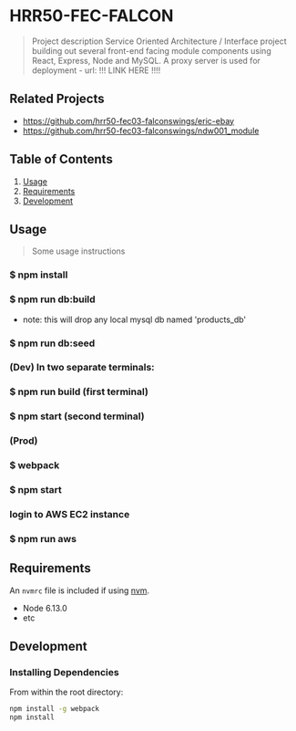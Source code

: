 # HRR50-FEC-FALCON

> Project description
Service Oriented Architecture / Interface project building out several front-end facing module components using React, Express, Node and MySQL.
A proxy server is used for deployment - url: !!! LINK HERE !!!!

## Related Projects

  - https://github.com/hrr50-fec03-falconswings/eric-ebay
  - https://github.com/hrr50-fec03-falconswings/ndw001_module

## Table of Contents

1. [Usage](#Usage)
1. [Requirements](#requirements)
1. [Development](#development)

## Usage

> Some usage instructions

### $ npm install

### $ npm run db:build
  - note: this will drop any local mysql db named 'products_db'

### $ npm run db:seed

### (Dev) In two separate terminals:
### $ npm run build (first terminal)
### $ npm start (second terminal)

### (Prod)
### $ webpack
### $ npm start

### login to AWS EC2 instance
### $ npm run aws



## Requirements

An `nvmrc` file is included if using [nvm](https://github.com/creationix/nvm).

- Node 6.13.0
- etc

## Development

### Installing Dependencies

From within the root directory:

```sh
npm install -g webpack
npm install
```


